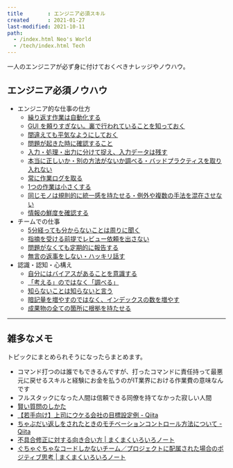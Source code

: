 ```yaml
---
title        : エンジニア必須スキル
created      : 2021-01-27
last-modified: 2021-10-11
path:
  - /index.html Neo's World
  - /tech/index.html Tech
---
```


一人のエンジニアが必ず身に付けておくべきナレッジやノウハウ。


## エンジニア必須ノウハウ

- エンジニア的な仕事の仕方
  - [繰り返す作業は自動化する](./automation.html)
  - [GUI を頼りすぎない。裏で行われていることを知っておく](./cui-is-better-than-gui.html)
  - [間違えても平気なようにしておく](./fail-safe.html)
  - [問題が起きた時に確認すること](./how-to-troubleshoot.html)
  - [入力・処理・出力に分けて捉え、入力データは残す](./input-processing-output.html)
  - [本当に正しいか・別の方法がないか調べる・バッドプラクティスを取り入れない](./learn-good-parts.html)
  - [常に作業ログを取る](./log-log-log.html)
  - [1つの作業は小さくする](./once-small.html)
  - [同じモノは規則的に統一感を持たせる・例外や複数の手法を混在させない](./oneness.html)
  - [情報の鮮度を確認する](./the-newness-of-information.html)
- チームでの仕事
  - [5分経っても分からないことは周りに聞く](./ask-within-5-minutes.html)
  - [指摘を受ける前提でレビュー依頼を出さない](./dont-request-review-the-incomplete-product.html)
  - [問題がなくても定期的に報告する](./report-the-progress-periodically.html)
  - [無言の返事をしない・ハッキリ話す](./speak-clearly.html)
- 認識・認知・心構え
  - [自分にはバイアスがあることを意識する](./bias.html)
  - [「考える」のではなく「調べる」](./dont-think-search.html)
  - [知らないことは知らないと言う](./i-dont-know.html)
  - [暗記量を増やすのではなく、インデックスの数を増やす](./not-memorize-make-index.html)
  - [成果物の全ての箇所に根拠を持たせる](./rationale.html)


---


## 雑多なメモ

トピックにまとめられそうになったらまとめます。

- コマンド打つのは誰でもできるんですが、打ったコマンドに責任持って最悪元に戻せるスキルと経験にお金を払うのがIT業界における作業費の意味なんです
- フルスタックになった人間は信頼できる同僚を持てなかった寂しい人間
- [賢い質問のしかた](https://www.ranvis.com/articles/smart-questions.ja.html)
- [【若手向け】上司にウケる会社の目標設定例 - Qiita](https://qiita.com/curryperformer-kato/items/23dc73ed1276cf1aafb7)
- [ちゃぶだい返しをされたときのモチベーションコントロール方法について - Qiita](https://qiita.com/omokawa_yasu/items/82fce553d933212ebe0d)
- [不具合修正に対する向き合い方 | まくまくいろいろノート](https://maku77.github.io/memo/attitude-to-defect.html)
- [ぐちゃぐちゃなコードしかないチーム／プロジェクトに配属された場合のポジティブ思考 | まくまくいろいろノート](https://maku77.github.io/memo/mind/gucha.html)
